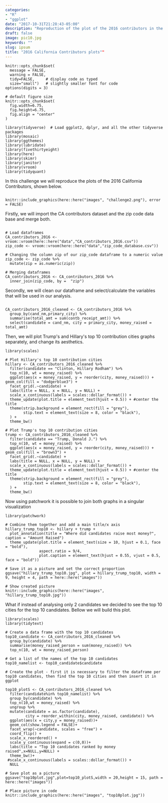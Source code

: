 ```yaml
---
categories:
- "R"
- "ggplot"
date: "2017-10-31T21:28:43-05:00"
description: "Reproduction of the plot of the 2016 contributors in the United States"
draft: false
image: pic10.jpg
keywords: ""
slug: ipsum
title: "2016 California Contributors plots""
---
```


```{r, setup, warning=FALSE, message=FALSE, echo=FALSE}
knitr::opts_chunk$set(
  message = FALSE, 
  warning = FALSE, 
  tidy=FALSE,     # display code as typed
  size="small")   # slightly smaller font for code
options(digits = 3)

# default figure size
knitr::opts_chunk$set(
  fig.width=6.75, 
  fig.height=6.75,
  fig.align = "center"
)
```


```{r load-libraries, warning=FALSE, message=FALSE, echo=FALSE}
library(tidyverse)  # Load ggplot2, dplyr, and all the other tidyverse packages
library(mosaic)
library(ggthemes)
library(lubridate)
library(fivethirtyeight)
library(here)
library(skimr)
library(janitor)
library(vroom)
library(tidyquant)
```


In this challenge we will reproduce the plots of the 2016 California Contributors, shown below.

```{r challenge2, echo=FALSE, out.width="100%"}

knitr::include_graphics(here::here("images", "challenge2.png"), error = FALSE)

```

Firstly, we will import the CA contributors dataset and the zip code data base and merge both.

```{r, load_CA_data, warnings= FALSE, message=FALSE}

# Load dataframes
CA_contributors_2016 <- vroom::vroom(here::here("data","CA_contributors_2016.csv"))
zip_code <- vroom::vroom(here::here("data","zip_code_database.csv"))

# Changing the column zip of our zip_code dataframe to a numeric value
zip_code <- zip_code %>% 
  mutate(zip = as.numeric(zip))

# Merging dataframes
CA_contributors_2016 <- CA_contributors_2016 %>% 
  inner_join(zip_code, by =  "zip")

```

Secondly, we will clean our dataframe and select/calculate the variables that will be used in our analysis.

```{r, clean_data}

CA_contributors_2016_cleaned <- CA_contributors_2016 %>%
  group_by(cand_nm,primary_city) %>% 
  summarise(total_amt = sum(contb_receipt_amt)) %>% 
  select(candidate = cand_nm, city = primary_city, money_raised = total_amt)

```

Then, we will plot Trump's and Hillary's top 10 contribution cities graphs separately, and change its aesthetics.

```{r, hillary_trump_top10}
library(scales)

# Plot Hillary's top 10 contribution cities
hillary <- CA_contributors_2016_cleaned %>%
  filter(candidate == "Clinton, Hillary Rodham") %>%
  top_n(10, wt = money_raised) %>% 
  ggplot(aes(x = money_raised, y = reorder(city, money_raised))) + geom_col(fill = "dodgerblue3") +   
  facet_grid(.~candidate) +
  labs(title = NULL, x = NULL, y = NULL) +
  scale_x_continuous(labels = scales::dollar_format()) + 
  theme_update(plot.title = element_text(hjust = 0.5)) + #center the title
  theme(strip.background = element_rect(fill = "grey"), 
        stip.text = element_text(size = 8, color = "black"),
  ) + 
  theme_bw()

# Plot Trump's top 10 contribution cities
trump <- CA_contributors_2016_cleaned %>%
  filter(candidate == "Trump, Donald J.") %>%
  top_n(10, wt = money_raised) %>% 
  ggplot(aes(x = money_raised, y = reorder(city, money_raised))) + geom_col(fill = "brown3") +   
  facet_grid(.~candidate) +
  labs(title = NULL, x = NULL, y = NULL) +
  scale_x_continuous(labels = scales::dollar_format()) + 
  theme_update(plot.title = element_text(hjust = 0.5)) + #center the title
  theme(strip.background = element_rect(fill = "grey"), 
        stip.text = element_text(size = 8, color = "black"),
  ) + 
  theme_bw()

```

Now using patchwork it is possible to join both graphs in a singular visualization

```{r,hillary_trump}
library(patchwork)

# Combine them together and add a main title/x axis
hillary_trump_top10 <- hillary + trump +
  plot_annotation(title = "Where did candidates raise most money?", caption = "Amount Raised") 
  theme_update(plot.title = element_text(size = 10, hjust = 0.1, face = "bold"),
               aspect.ratio = 9/4,
               plot.caption = element_text(hjust = 0.55, vjust = 0.5, face = "bold"))

# Save it as a picture and set the correct proportion
ggsave("hillary_trump_top10.jpg", plot = hillary_trump_top10, width = 9, height = 4, path = here::here("images"))

# Show created picture
knitr::include_graphics(here::here("images", "hillary_trump_top10.jpg"))

```  

What if instead of analysing only 2 candidates we decided to see the top 10 cities for the top 10 candidates. Bellow we will build this plot.

```{r, top10_candidates_plots}
library(scales)
library(tidytext)

# Create a data frame with the top 10 candidates
top10_candidate <- CA_contributors_2016_cleaned %>% 
  group_by(candidate) %>% 
  summarise(money_raised_person = sum(money_raised)) %>% 
  top_n(10, wt = money_raised_person) 

# Get a list of the names of the top 10 candidates
top10_namelist <- top10_candidate$candidate

# Create the plot - first it is necessary to filter the dataframe per top10 candidates, then find the top 10 cities and then insert it in ggplot

top10_plotS <- CA_contributors_2016_cleaned %>% 
  filter(candidate%in% top10_namelist) %>%
  group_by(candidate) %>% 
  top_n(10,wt = money_raised) %>%
  ungroup %>% 
  mutate(candidate = as.factor(candidate),
         city = reorder_within(city, money_raised, candidate)) %>% 
  ggplot(aes(x = city,y = money_raised))+
  geom_col(show.legend = FALSE)+
  facet_wrap(~candidate, scales = "free") +
  coord_flip() +
  scale_x_reordered() +
  scale_y_continuous(expand = c(0,0))+ 
  labs(title = "Top 10 candidates ranked by money raised",x=NULL,y=NULL) +
  theme_bw()+
 #scale_x_continuous(labels = scales::dollar_format()) +
  NULL

# Save plot as a picture
ggsave("top10plot.jpg",plot=top10_plotS,width = 20,height = 15, path = here::here("images"))

# Place picture in code
knitr::include_graphics(here::here("images", "top10plot.jpg"))

```

